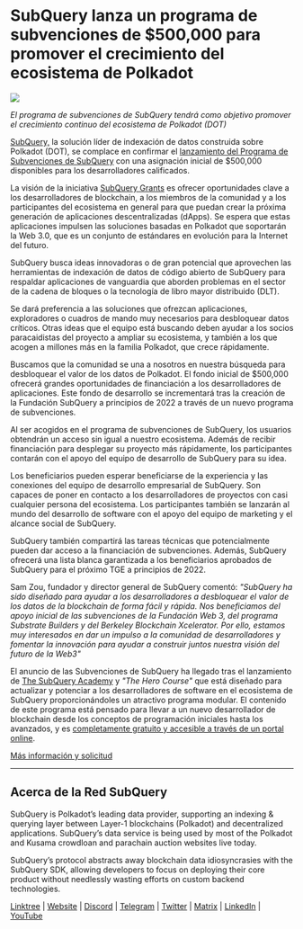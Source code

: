 # SubQuery lanza un programa de subvenciones de $500,000 para promover el crecimiento del ecosistema de Polkadot

![](https://cdn-images-1.medium.com/max/800/1*LsQkybCuzuopypGKyKkPAA.png)

_El programa de subvenciones de SubQuery tendrá como objetivo promover el crecimiento continuo del ecosistema de Polkadot (DOT)_

[SubQuery,](https://subquery.network/) la solución líder de indexación de datos construida sobre Polkadot (DOT), se complace en confirmar el [lanzamiento del Programa de Subvenciones de SubQuery](https://subquery.network/grants) con una asignación inicial de $500,000 disponibles para los desarrolladores calificados.

La visión de la iniciativa [SubQuery Grants](https://subquery.network/grants) es ofrecer oportunidades clave a los desarrolladores de blockchain, a los miembros de la comunidad y a los participantes del ecosistema en general para que puedan crear la próxima generación de aplicaciones descentralizadas (dApps). Se espera que estas aplicaciones impulsen las soluciones basadas en Polkadot que soportarán la Web 3.0, que es un conjunto de estándares en evolución para la Internet del futuro.

SubQuery busca ideas innovadoras o de gran potencial que aprovechen las herramientas de indexación de datos de código abierto de SubQuery para respaldar aplicaciones de vanguardia que aborden problemas en el sector de la cadena de bloques o la tecnología de libro mayor distribuido (DLT).

Se dará preferencia a las soluciones que ofrezcan aplicaciones, exploradores o cuadros de mando muy necesarios para desbloquear datos críticos. Otras ideas que el equipo está buscando deben ayudar a los socios paracaidistas del proyecto a ampliar su ecosistema, y también a los que acogen a millones más en la familia Polkadot, que crece rápidamente.

Buscamos que la comunidad se una a nosotros en nuestra búsqueda para desbloquear el valor de los datos de Polkadot. El fondo inicial de $500,000 ofrecerá grandes oportunidades de financiación a los desarrolladores de aplicaciones. Este fondo de desarrollo se incrementará tras la creación de la Fundación SubQuery a principios de 2022 a través de un nuevo programa de subvenciones.

Al ser acogidos en el programa de subvenciones de SubQuery, los usuarios obtendrán un acceso sin igual a nuestro ecosistema. Además de recibir financiación para desplegar su proyecto más rápidamente, los participantes contarán con el apoyo del equipo de desarrollo de SubQuery para su idea.

Los beneficiarios pueden esperar beneficiarse de la experiencia y las conexiones del equipo de desarrollo empresarial de SubQuery. Son capaces de poner en contacto a los desarrolladores de proyectos con casi cualquier persona del ecosistema. Los participantes también se lanzarán al mundo del desarrollo de software con el apoyo del equipo de marketing y el alcance social de SubQuery.

SubQuery también compartirá las tareas técnicas que potencialmente pueden dar acceso a la financiación de subvenciones. Además, SubQuery ofrecerá una lista blanca garantizada a los beneficiarios aprobados de SubQuery para el próximo TGE a principios de 2022.

Sam Zou, fundador y director general de SubQuery comentó: _"SubQuery ha sido diseñado para ayudar a los desarrolladores a desbloquear el valor de los datos de la blockchain de forma fácil y rápida. Nos beneficiamos del apoyo inicial de las subvenciones de la Fundación Web 3, del programa Substrate Builders y del Berkeley Blockchain Xcelerator. Por ello, estamos muy interesados en dar un impulso a la comunidad de desarrolladores y fomentar la innovación para ayudar a construir juntos nuestra visión del futuro de la Web3"_

El anuncio de las Subvenciones de SubQuery ha llegado tras el lanzamiento de [The SubQuery Academy](https://subquery.medium.com/subquery-launches-the-subquery-academy-9505dc66a01) y _"The Hero Course"_ que está diseñado para actualizar y potenciar a los desarrolladores de software en el ecosistema de SubQuery proporcionándoles un atractivo programa modular. El contenido de este programa está pensado para llevar a un nuevo desarrollador de blockchain desde los conceptos de programación iniciales hasta los avanzados, y es [completamente gratuito y accesible a través de un portal online](https://subquery.coassemble.com/unlock/dOKZW6O#/).

[Más información y solicitud](https://subquery.network/grants)

---

## Acerca de la Red SubQuery

SubQuery is Polkadot’s leading data provider, supporting an indexing & querying layer between Layer-1 blockchains (Polkadot) and decentralized applications. SubQuery’s data service is being used by most of the Polkadot and Kusama crowdloan and parachain auction websites live today.

SubQuery’s protocol abstracts away blockchain data idiosyncrasies with the SubQuery SDK, allowing developers to focus on deploying their core product without needlessly wasting efforts on custom backend technologies.

[Linktree](https://linktr.ee/subquerynetwork) | [Website](https://subquery.network/) | [Discord](https://discord.com/invite/78zg8aBSMG) | [Telegram](https://t.me/subquerynetwork) | [Twitter](https://twitter.com/subquerynetwork) | [Matrix](https://matrix.to/#/#subquery:matrix.org) | [LinkedIn](https://www.linkedin.com/company/subquery) | [YouTube](https://www.youtube.com/channel/UCi1a6NUUjegcLHDFLr7CqLw)
